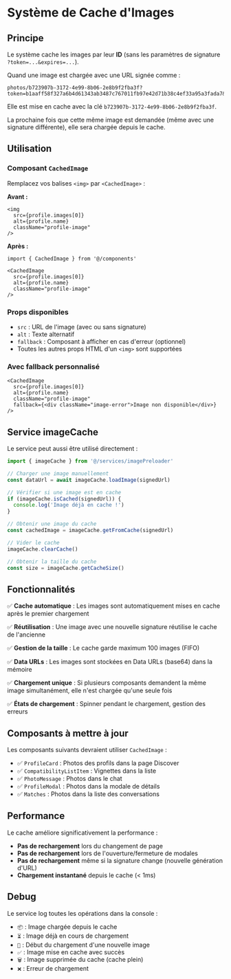 # Système de Cache d'Images

## Principe

Le système cache les images par leur **ID** (sans les paramètres de signature `?token=...&expires=...`).

Quand une image est chargée avec une URL signée comme :
```
photos/b723907b-3172-4e99-8b06-2e8b9f2fba3f?token=b1aaff58f327a6b4d61343ab3487c767011fb97e42d71b38c4ef33a95a3fada7&expires=1760644584
```

Elle est mise en cache avec la clé `b723907b-3172-4e99-8b06-2e8b9f2fba3f`.

La prochaine fois que cette même image est demandée (même avec une signature différente), elle sera chargée depuis le cache.

## Utilisation

### Composant `CachedImage`

Remplacez vos balises `<img>` par `<CachedImage>` :

**Avant :**
```tsx
<img
  src={profile.images[0]}
  alt={profile.name}
  className="profile-image"
/>
```

**Après :**
```tsx
import { CachedImage } from '@/components'

<CachedImage
  src={profile.images[0]}
  alt={profile.name}
  className="profile-image"
/>
```

### Props disponibles

- `src` : URL de l'image (avec ou sans signature)
- `alt` : Texte alternatif
- `fallback` : Composant à afficher en cas d'erreur (optionnel)
- Toutes les autres props HTML d'un `<img>` sont supportées

### Avec fallback personnalisé

```tsx
<CachedImage
  src={profile.images[0]}
  alt={profile.name}
  className="profile-image"
  fallback={<div className="image-error">Image non disponible</div>}
/>
```

## Service imageCache

Le service peut aussi être utilisé directement :

```typescript
import { imageCache } from '@/services/imagePreloader'

// Charger une image manuellement
const dataUrl = await imageCache.loadImage(signedUrl)

// Vérifier si une image est en cache
if (imageCache.isCached(signedUrl)) {
  console.log('Image déjà en cache !')
}

// Obtenir une image du cache
const cachedImage = imageCache.getFromCache(signedUrl)

// Vider le cache
imageCache.clearCache()

// Obtenir la taille du cache
const size = imageCache.getCacheSize()
```

## Fonctionnalités

✅ **Cache automatique** : Les images sont automatiquement mises en cache après le premier chargement

✅ **Réutilisation** : Une image avec une nouvelle signature réutilise le cache de l'ancienne

✅ **Gestion de la taille** : Le cache garde maximum 100 images (FIFO)

✅ **Data URLs** : Les images sont stockées en Data URLs (base64) dans la mémoire

✅ **Chargement unique** : Si plusieurs composants demandent la même image simultanément, elle n'est chargée qu'une seule fois

✅ **États de chargement** : Spinner pendant le chargement, gestion des erreurs

## Composants à mettre à jour

Les composants suivants devraient utiliser `CachedImage` :

- ✅ `ProfileCard` : Photos des profils dans la page Discover
- ✅ `CompatibilityListItem` : Vignettes dans la liste
- ✅ `PhotoMessage` : Photos dans le chat
- ✅ `ProfileModal` : Photos dans la modale de détails
- ✅ `Matches` : Photos dans la liste des conversations

## Performance

Le cache améliore significativement la performance :
- **Pas de rechargement** lors du changement de page
- **Pas de rechargement** lors de l'ouverture/fermeture de modales
- **Pas de rechargement** même si la signature change (nouvelle génération d'URL)
- **Chargement instantané** depuis le cache (< 1ms)

## Debug

Le service log toutes les opérations dans la console :
- `📦` : Image chargée depuis le cache
- `⏳` : Image déjà en cours de chargement
- `🔄` : Début du chargement d'une nouvelle image
- `✅` : Image mise en cache avec succès
- `🗑️` : Image supprimée du cache (cache plein)
- `❌` : Erreur de chargement
